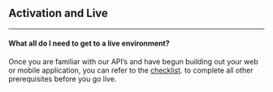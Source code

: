 ## Activation and Live
----------

#### What all do I need to get to a live environment?
Once you are familiar with our API’s and have begun building out your web or mobile application, you can refer to the [checklist](https://docs.fintechprimitives.com/pages/other-links/checklist-for-go-live). to complete all other prerequisites before you go live.
